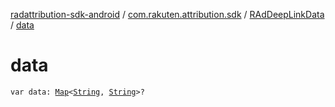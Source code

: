 [radattribution-sdk-android](../../index.md) / [com.rakuten.attribution.sdk](../index.md) / [RAdDeepLinkData](index.md) / [data](./data.md)

# data

`var data: `[`Map`](https://kotlinlang.org/api/latest/jvm/stdlib/kotlin.collections/-map/index.html)`<`[`String`](https://kotlinlang.org/api/latest/jvm/stdlib/kotlin/-string/index.html)`, `[`String`](https://kotlinlang.org/api/latest/jvm/stdlib/kotlin/-string/index.html)`>?`
